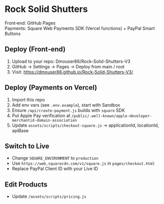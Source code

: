 # Rock Solid Shutters

Front‑end: GitHub Pages  
Payments: Square Web Payments SDK (Vercel functions) + PayPal Smart Buttons  

## Deploy (Front‑end)
1. Upload to your repo: Dmouser86/Rock-Solid-Shutters-V3
2. GitHub → Settings → Pages → Deploy from main / root
3. Visit: https://dmouser86.github.io/Rock-Solid-Shutters-V3/

## Deploy (Payments on Vercel)
1. Import this repo
2. Add env vars (see `.env.example`), start with Sandbox
3. Ensure `/api/create-payment.js` builds with `square` SDK
4. Put Apple Pay verification at `/public/.well-known/apple-developer-merchantid-domain-association`
5. Update `assets/scripts/checkout-square.js` → applicationId, locationId, apiBase

## Switch to Live
- Change `SQUARE_ENVIRONMENT` to `production`
- Use `https://web.squarecdn.com/v1/square.js` in `pages/checkout.html`
- Replace PayPal Client ID with your Live ID

## Edit Products
- Update `/assets/scripts/pricing.js`
